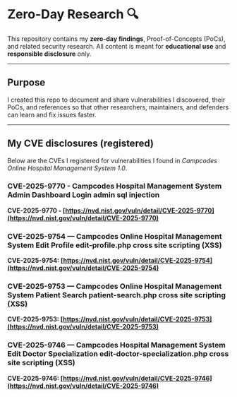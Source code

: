 # Zero-Day Research 🔍

This repository contains my **zero-day findings**, Proof-of-Concepts (PoCs), and related security research. All content is meant for **educational use** and **responsible disclosure** only.

---

## Purpose

I created this repo to document and share vulnerabilities I discovered, their PoCs, and references so that other researchers, maintainers, and defenders can learn and fix issues faster.

---
## My CVE disclosures (registered)

Below are the CVEs I registered for vulnerabilities I found in *Campcodes Online Hospital Management System 1.0*.

### **CVE-2025-9770** - Campcodes Hospital Management System Admin Dashboard Login admin sql injection
**CVE-2025-9770 - [https://nvd.nist.gov/vuln/detail/CVE-2025-9770](https://nvd.nist.gov/vuln/detail/CVE-2025-9770)**

### **CVE-2025-9754** — Campcodes Online Hospital Management System Edit Profile edit-profile.php cross site scripting (XSS)
**CVE-2025-9754: [https://nvd.nist.gov/vuln/detail/CVE-2025-9754](https://nvd.nist.gov/vuln/detail/CVE-2025-9754)**

### **CVE-2025-9753** — Campcodes Online Hospital Management System Patient Search patient-search.php cross site scripting (XSS)
**CVE-2025-9753: [https://nvd.nist.gov/vuln/detail/CVE-2025-9753](https://nvd.nist.gov/vuln/detail/CVE-2025-9753)**

### **CVE-2025-9746** — Campcodes Hospital Management System Edit Doctor Specialization edit-doctor-specialization.php cross site scripting (XSS)
**CVE-2025-9746: [https://nvd.nist.gov/vuln/detail/CVE-2025-9746](https://nvd.nist.gov/vuln/detail/CVE-2025-9746)**

